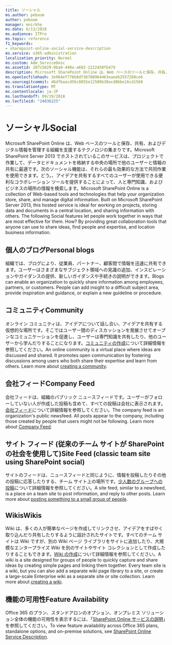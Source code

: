 ```yaml
---
title: ソーシャル
ms.author: pebaum
author: pebaum
manager: mnirkhe
ms.date: 6/13/2018
ms.audience: ITPro
ms.topic: reference
f1_keywords:
- sharepoint-online-social-service-description
ms.service: o365-administration
localization_priority: Normal
ms.custom: Adm_ServiceDesc
ms.assetid: 207c5829-0ba9-440a-a602-1222458fb479
description: Microsoft SharePoint Online は、Web ベースのツールと保存、共有、およびデジタル情報を管理する組織を支援するテクノロジの集まりです。Microsoft SharePoint Server 2013 でホストされているこのサービスは、プロジェクトで作業して、データとドキュメントを格納する中央の場所で他のユーザーと情報の共有に最適です。次のソーシャル機能は、それらの最も効果的な方法で共同作業を使用できます。どう。、アイデアを共有するすべてのユーザーが使用できる便利なコラボレーション ツールを提供することによって、人と専門知識、およびビジネスの場所の情報を検索します。
ms.openlocfilehash: 3e964ef776b8df36700964463eaeeb2557288ce6
ms.sourcegitcommit: d6dfbaacd56c0855e12500b38acd06be16cd1560
ms.translationtype: MT
ms.contentlocale: ja-JP
ms.lasthandoff: 09/19/2018
ms.locfileid: "24036225"
---
```

# <a name="social"></a><span data-ttu-id="72173-107">ソーシャル</span><span class="sxs-lookup"><span data-stu-id="72173-107">Social</span></span>

<span data-ttu-id="72173-p102">Microsoft SharePoint Online は、Web ベースのツールと保存、共有、およびデジタル情報を管理する組織を支援するテクノロジの集まりです。Microsoft SharePoint Server 2013 でホストされているこのサービスは、プロジェクトで作業して、データとドキュメントを格納する中央の場所で他のユーザーと情報の共有に最適です。次のソーシャル機能は、それらの最も効果的な方法で共同作業を使用できます。どう。、アイデアを共有するすべてのユーザーが使用できる便利なコラボレーション ツールを提供することによって、人と専門知識、およびビジネスの場所の情報を検索します。</span><span class="sxs-lookup"><span data-stu-id="72173-p102">Microsoft SharePoint Online is a collection of Web-based tools and technologies that help your organization store, share, and manage digital information. Built on Microsoft SharePoint Server 2013, this hosted service is ideal for working on projects, storing data and documents in a central location, and sharing information with others. The following Social features let people work together in ways that are most effective for them. How? By providing great collaboration tools that anyone can use to share ideas, find people and expertise, and location business information.</span></span> 
  
## <a name="personal-blogs"></a><span data-ttu-id="72173-113">個人のブログ</span><span class="sxs-lookup"><span data-stu-id="72173-113">Personal blogs</span></span>
<span data-ttu-id="72173-114"><a name="bkmk_Blogs"> </a></span><span class="sxs-lookup"><span data-stu-id="72173-114"></span></span>

<span data-ttu-id="72173-p103">組織では、ブログにより、従業員、パートナー、顧客間で情報を迅速に共有できます。ユーザーはさまざまなサブジェクト領域への見識の追加、インスピレーションやガイダンスの提供、新しいガイダンスや手続きの説明ができます。</span><span class="sxs-lookup"><span data-stu-id="72173-p103">Blogs can enable an organization to quickly share information among employees, partners, or customers. People can add insight to a difficult subject area, provide inspiration and guidance, or explain a new guideline or procedure.</span></span>
  
## <a name="community"></a><span data-ttu-id="72173-117">コミュニティ</span><span class="sxs-lookup"><span data-stu-id="72173-117">Community</span></span>
<span data-ttu-id="72173-118"><a name="bkmk_Community"> </a></span><span class="sxs-lookup"><span data-stu-id="72173-118"></span></span>

<span data-ttu-id="72173-p104">オンライン コミュニティは、アイデアについて話し合い、アイデアを共有する仮想的な場所です。そこではユーザー間のディスカッションを発展させてオープンなコミュニケーションを促進し、ユーザーは専門知識を共有したり、他のユーザーから学んだりすることになります。[コミュニティの作成](https://go.microsoft.com/fwlink/p/?LinkId=271061)について詳細情報を参照してください。</span><span class="sxs-lookup"><span data-stu-id="72173-p104">An online community is a virtual place where ideas are discussed and shared. It promotes open communication by fostering discussions among users who both share their expertise and learn from others. Learn more about [creating a community](https://go.microsoft.com/fwlink/p/?LinkId=271061).</span></span>
  
## <a name="company-feed"></a><span data-ttu-id="72173-122">会社フィード</span><span class="sxs-lookup"><span data-stu-id="72173-122">Company Feed</span></span>
<span data-ttu-id="72173-123"><a name="bkmk_CompanyFeed"> </a></span><span class="sxs-lookup"><span data-stu-id="72173-123"></span></span>

<span data-ttu-id="72173-p105">会社フィードは、組織のパブリック ニュースフィードです。ユーザーがフォローしていない人が作成した投稿も含めて、すべての投稿は会社に表示されます。[会社フィード](https://go.microsoft.com/fwlink/p/?LinkId=271062)について詳細情報を参照してください。</span><span class="sxs-lookup"><span data-stu-id="72173-p105">The company feed is an organization's public newsfeed. All posts appear to the company, including those created by people that users might not be following. Learn more about [Company Feed](https://go.microsoft.com/fwlink/p/?LinkId=271062).</span></span>
  
## <a name="site-feed-classic-team-site-using-sharepoint-social"></a><span data-ttu-id="72173-127">サイト フィード (従来のチーム サイトが SharePoint の社会を使用して)</span><span class="sxs-lookup"><span data-stu-id="72173-127">Site Feed (classic team site using SharePoint social)</span></span>
<span data-ttu-id="72173-128"><a name="bkmk_SiteFeed"> </a></span><span class="sxs-lookup"><span data-stu-id="72173-128"></span></span>

<span data-ttu-id="72173-p106">サイトのフィードは、ニュースフィードと同じように、情報を投稿したりその他の投稿に応答したりする、チーム サイト上の場所です。[少人数のグループへの投稿](https://go.microsoft.com/fwlink/p/?LinkId=271071)について詳細情報を参照してください。</span><span class="sxs-lookup"><span data-stu-id="72173-p106">A site feed, similar to a newsfeed, is a place on a team site to post information, and reply to other posts. Learn more about [posting something to a small group of people](https://go.microsoft.com/fwlink/p/?LinkId=271071).</span></span>
  
## <a name="wikis"></a><span data-ttu-id="72173-131">Wikis</span><span class="sxs-lookup"><span data-stu-id="72173-131">Wikis</span></span>
<span data-ttu-id="72173-132"><a name="bkmk_Wikis"> </a></span><span class="sxs-lookup"><span data-stu-id="72173-132"><a name="bkmk_Wikis"> </a></span></span>

<span data-ttu-id="72173-p107">Wiki は、多くの人が簡単なページを作成してリンクさせ、アイデアをすばやく取り込んだり共有したりするように設計されたサイトです。すべてのチーム サイトは Wiki ですが、別の Wiki ページ ライブラリをサイトに追加したり、大規模なエンタープライズ Wiki を別のサイトやサイト コレクションとして作成したりすることもできます。[Wiki の作成](https://go.microsoft.com/fwlink/p/?LinkId=271358)について詳細情報を参照してください。</span><span class="sxs-lookup"><span data-stu-id="72173-p107">A wiki is a site designed for groups of people to quickly capture and share ideas by creating simple pages and linking them together. Every team site is a wiki, but you can also add a separate wiki page library to a site, or create a large-scale Enterprise wiki as a separate site or site collection. Learn more about [creating a wiki](https://go.microsoft.com/fwlink/p/?LinkId=271358).</span></span>
  
## <a name="feature-availability"></a><span data-ttu-id="72173-136">機能の可用性</span><span class="sxs-lookup"><span data-stu-id="72173-136">Feature Availability</span></span>
<span data-ttu-id="72173-137"><a name="bkmk_Wikis"> </a></span><span class="sxs-lookup"><span data-stu-id="72173-137"></span></span>

<span data-ttu-id="72173-138">Office 365 のプラン、スタンドアロンのオプション、オンプレミス ソリューション全体の機能の可用性を表示するには、「[SharePoint Online サービスの説明](sharepoint-online-service-description.md)」を参照してください。</span><span class="sxs-lookup"><span data-stu-id="72173-138">To view feature availability across Office 365 plans, standalone options, and on-premise solutions, see [SharePoint Online Service Description](sharepoint-online-service-description.md).</span></span>
  

